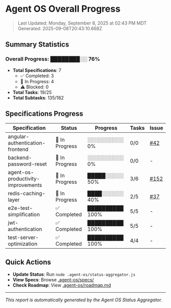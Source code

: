 # Agent OS Overall Progress

> Last Updated: Monday, September 8, 2025 at 02:43 PM MDT
> Generated: 2025-09-08T20:43:10.668Z

## Summary Statistics

### Overall Progress: ████████░░ 76%

- **Total Specifications**: 7
  - ✅ Completed: 3
  - 🚧 In Progress: 4
  - ⚠️ Blocked: 0
- **Total Tasks**: 19/25
- **Total Subtasks**: 135/182

## Specifications Progress

| Specification | Status | Progress | Tasks | Issue |
|--------------|--------|----------|-------|-------|
| angular-authentication-frontend | 🚧 In Progress | ░░░░░░░░░░ 0% | 0/0 | [#42](../../issues/42) |
| backend-password-reset | 🚧 In Progress | ░░░░░░░░░░ 0% | 0/0 | - |
| agent-os-productivity-improvements | 🚧 In Progress | █████░░░░░ 50% | 3/6 | [#152](../../issues/152) |
| redis-caching-layer | 🚧 In Progress | ████░░░░░░ 40% | 2/5 | [#37](../../issues/37) |
| e2e-test-simplification | ✅ Completed | ██████████ 100% | 5/5 | - |
| jwt-authentication | ✅ Completed | ██████████ 100% | 5/5 | - |
| test-server-optimization | ✅ Completed | ██████████ 100% | 4/4 | - |

## Quick Actions

- **Update Status**: Run `node .agent-os/status-aggregator.js`
- **View Specs**: Browse [.agent-os/specs/](./../specs/)
- **Check Roadmap**: View [.agent-os/roadmap.md](./../roadmap.md)

---

*This report is automatically generated by the Agent OS Status Aggregator.*